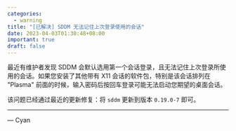 ```yaml
---
categories:
  - warning
title: "[已解决] SDDM 无法记住上次登录使用的会话"
date: 2023-04-03T01:30:48+08:00
important: true
draft: false
---
```


最近有维护者发现 SDDM 会默认选用第一个会话登录，且无法记住上次登录所使用的会话。如果您安装了其他带有 X11 会话的软件包，特别是该会话排列在 "Plasma" 前面的时候，输入密码后按回车登录可能无法启动您期望的桌面会话。

该问题已经通过最近的更新修复：将 `sddm` 更新到版本 `0.19.0-7` 即可。

---

— Cyan

